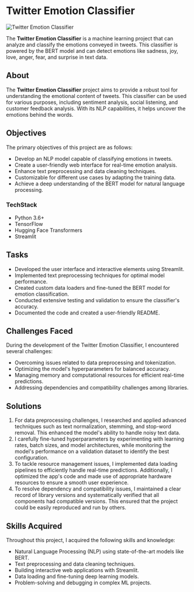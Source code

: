 # Twitter Emotion Classifier

![Twitter Emotion Classifier](img1.png)

The **Twitter Emotion Classifier** is a machine learning project that can analyze and classify the emotions conveyed in tweets. 
This classifier is powered by the BERT model and can detect emotions like sadness, joy, love, anger, fear, and surprise in text data.

## About

The **Twitter Emotion Classifier** project aims to provide a robust tool for understanding the emotional content of tweets. 
This classifier can be used for various purposes, including sentiment analysis, social listening, and customer feedback analysis. With its NLP capabilities, it helps uncover the emotions behind the words.

## Objectives

The primary objectives of this project are as follows:

- Develop an NLP model capable of classifying emotions in tweets.
- Create a user-friendly web interface for real-time emotion analysis.
- Enhance text preprocessing and data cleaning techniques.
- Customizable for different use cases by adapting the training data.
- Achieve a deep understanding of the BERT model for natural language processing.

### TechStack
- Python 3.6+
- TensorFlow
- Hugging Face Transformers
- Streamlit

## Tasks

- Developed the user interface and interactive elements using Streamlit.
- Implemented text preprocessing techniques for optimal model performance.
- Created custom data loaders and fine-tuned the BERT model for emotion classification.
- Conducted extensive testing and validation to ensure the classifier's accuracy.
- Documented the code and created a user-friendly README.

## Challenges Faced

During the development of the Twitter Emotion Classifier, I encountered several challenges:

- Overcoming issues related to data preprocessing and tokenization.
- Optimizing the model's hyperparameters for balanced accuracy.
- Managing memory and computational resources for efficient real-time predictions.
- Addressing dependencies and compatibility challenges among libraries.

## Solutions

1. For data preprocessing challenges, I researched and applied advanced techniques such as text normalization, stemming, and stop-word removal. This enhanced the model's ability to handle noisy text data.
2. I carefully fine-tuned hyperparameters by experimenting with learning rates, batch sizes, and model architectures, while monitoring the model's performance on a validation dataset to identify the best configuration.
3. To tackle resource management issues, I implemented data loading pipelines to efficiently handle real-time predictions. Additionally, I optimized the app's code and made use of appropriate hardware resources to ensure a smooth user experience.
4. To resolve dependency and compatibility issues, I maintained a clear record of library versions and systematically verified that all components had compatible versions. This ensured that the project could be easily reproduced and run by others.

## Skills Acquired

Throughout this project, I acquired the following skills and knowledge:

- Natural Language Processing (NLP) using state-of-the-art models like BERT.
- Text preprocessing and data cleaning techniques.
- Building interactive web applications with Streamlit.
- Data loading and fine-tuning deep learning models.
- Problem-solving and debugging in complex ML projects.
